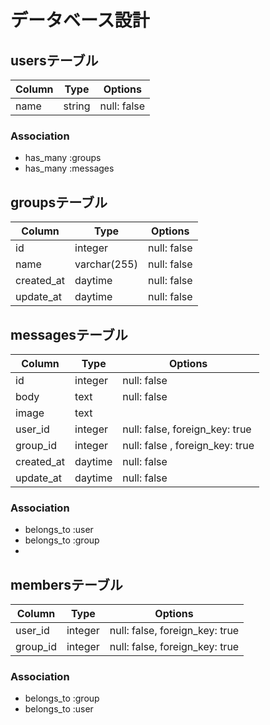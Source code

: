 # データベース設計

## usersテーブル

| Column     | Type    | Options     |
| ---------- | ------- | ----------- |
| name       | string  | null: false |

### Association
- has_many :groups
- has_many :messages


## groupsテーブル

| Column     | Type         | Options     |
| ---------- | ------------ | ----------- |
| id         | integer      | null: false |
| name       | varchar(255) | null: false |
| created_at | daytime      | null: false |
| update_at  | daytime      | null: false |


## messagesテーブル

| Column     | Type    | Options                         |
| ---------- | ------- | ------------------------------- |
| id         | integer | null: false                     |
| body       | text    | null: false                     |
| image      | text    |                                 |
| user_id    | integer | null: false, foreign_key: true  |
| group_id   | integer | null: false , foreign_key: true |
| created_at | daytime | null: false                     |
| update_at  | daytime | null: false                     |

### Association
- belongs_to :user
- belongs_to :group
- 

## membersテーブル

| Column   | Type    | Options                        |
| -------- | ------- | ------------------------------ |
| user_id  | integer | null: false, foreign_key: true |
| group_id | integer | null: false, foreign_key: true |

### Association
- belongs_to :group
- belongs_to :user
  
